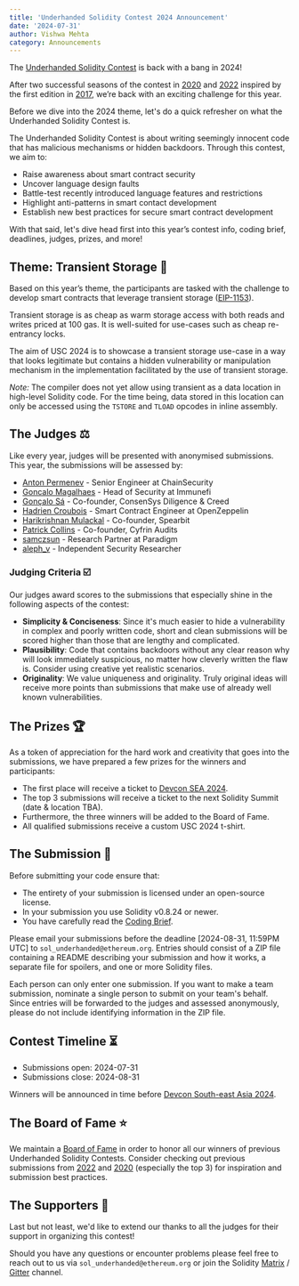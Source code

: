 ```yaml
---
title: 'Underhanded Solidity Contest 2024 Announcement'
date: '2024-07-31'
author: Vishwa Mehta
category: Announcements
---
```


The [Underhanded Solidity Contest](https://underhanded.soliditylang.org/) is back with a bang in 2024!

After two successful seasons of the contest in [2020](https://underhanded.soliditylang.org/2020) and [2022](https://underhanded.soliditylang.org/2022/) inspired by the first edition in [2017](https://weka.medium.com/announcing-the-winners-of-the-first-underhanded-solidity-coding-contest-282563a87079), we’re back with an exciting challenge for this year.

Before we dive into the 2024 theme, let's do a quick refresher on what the Underhanded Solidity Contest is.

The Underhanded Solidity Contest is about writing seemingly innocent code that has malicious mechanisms or hidden backdoors. Through this contest, we aim to:

- Raise awareness about smart contract security
- Uncover language design faults
- Battle-test recently introduced language features and restrictions
- Highlight anti-patterns in smart contact development
- Establish new best practices for secure smart contract development

With that said, let's dive head first into this year’s contest info, coding brief, deadlines, judges, prizes, and more!

## Theme: Transient Storage 💾

Based on this year’s theme, the participants are tasked with the challenge to develop smart contracts that leverage transient storage ([EIP-1153](https://eips.ethereum.org/EIPS/eip-1153)).

Transient storage is as cheap as warm storage access with both reads and writes priced at 100 gas. It is well-suited for use-cases such as cheap re-entrancy locks.

The aim of USC 2024 is to showcase a transient storage use-case in a way that looks legitimate but contains a hidden vulnerability or manipulation mechanism in the implementation facilitated by the use of transient storage.

*Note:* The compiler does not yet allow using transient as a data location in high-level Solidity code. For the time being, data stored in this location can only be accessed using the `TSTORE` and `TLOAD` opcodes in inline assembly.

## The Judges ⚖️

Like every year, judges will be presented with anonymised submissions. This year, the submissions will be assessed by:

* [Anton Permenev](https://twitter.com/a_permenev) - Senior Engineer at ChainSecurity
* [Goncalo Magalhaes](https://x.com/realgmhacker) - Head of Security at Immunefi
* [Gonçalo Sá](https://twitter.com/GNSPS) - Co-founder, ConsenSys Diligence & Creed
* [Hadrien Croubois](https://x.com/amxx) - Smart Contract Engineer at OpenZeppelin
* [Harikrishnan Mulackal](https://x.com/_hrkrshnn) - Co-founder, Spearbit
* [Patrick Collins](https://x.com/PatrickAlphaC) - Co-founder, Cyfrin Audits
* [samczsun](https://twitter.com/samczsun) - Research Partner at Paradigm
* [aleph_v](https://x.com/alpeh_v) - Independent Security Researcher

### Judging Criteria ☑️

Our judges award scores to the submissions that especially shine in the following aspects of the contest:

- **Simplicity & Conciseness**: Since it's much easier to hide a vulnerability in complex and poorly written code, short and clean submissions will be scored higher than those that are lengthy and complicated.
- **Plausibility**: Code that contains backdoors without any clear reason why will look immediately suspicious, no matter how cleverly written the flaw is. Consider using creative yet realistic scenarios.
- **Originality**: We value uniqueness and originality. Truly original ideas will receive more points than submissions that make use of already well known vulnerabilities.

## The Prizes 🏆

As a token of appreciation for the hard work and creativity that goes into the submissions, we have prepared a few prizes for the winners and participants:

* The first place will receive a ticket to [Devcon SEA 2024](https://devcon.org/en/).
* The top 3 submissions will receive a ticket to the next Solidity Summit (date & location TBA).
* Furthermore, the three winners will be added to the Board of Fame.
* All qualified submissions receive a custom USC 2024 t-shirt.

## The Submission 📨

Before submitting your code ensure that:

- The entirety of your submission is licensed under an open-source license.
- In your submission you use Solidity v0.8.24 or newer.
- You have carefully read the [Coding Brief](https://underhanded.soliditylang.org/#coding-brief).

Please email your submissions before the deadline [2024-08-31, 11:59PM UTC] to `sol_underhanded@ethereum.org`. Entries should consist of a ZIP file containing a README describing your submission and how it works, a separate file for spoilers, and one or more Solidity files.

Each person can only enter one submission. If you want to make a team submission, nominate a single person to submit on your team's behalf. Since entries will be forwarded to the judges and assessed anonymously, please do not include identifying information in the ZIP file.

## Contest Timeline ⏳

- Submissions open: 2024-07-31
- Submissions close: 2024-08-31

Winners will be announced in time before [Devcon South-east Asia 2024](https://devcon.org/en/).

## The Board of Fame ⭐

We maintain a [Board of Fame](https://underhanded.soliditylang.org/#board-of-fame) in order to honor all our winners of previous Underhanded Solidity Contests. Consider checking out previous submissions from [2022](https://github.com/ethereum/solidity-underhanded-contest/tree/master/2022/submissions_2022) and [2020](https://github.com/ethereum/solidity-underhanded-contest/tree/master/2020/submissions_2020) (especially the top 3) for inspiration and submission best practices.

## The Supporters 💖

Last but not least, we'd like to extend our thanks to all the judges for their support in organizing this contest!

Should you have any questions or encounter problems please feel free to reach out to us via `sol_underhanded@ethereum.org` or join the Solidity [Matrix](https://matrix.to/#/#ethereum_solidity:gitter.im) / [Gitter](https://gitter.im/ethereum/solidity) channel.
